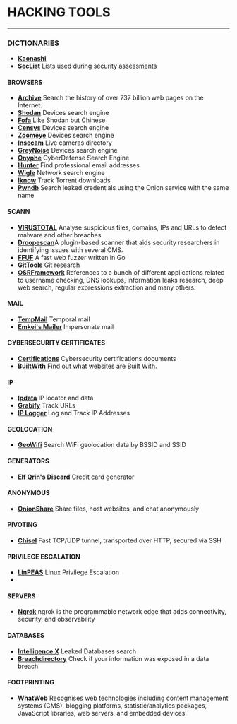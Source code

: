 # HACKING TOOLS

---
### DICTIONARIES

- [**Kaonashi**](https://github.com/kaonashi-passwords/Kaonashi)
- [**SecList**](https://github.com/danielmiessler/SecLists) Lists used during security assessments
 
 #### BROWSERS
- [**Archive**](https://archive.org/) Search the history of over 737 billion web pages on the Internet.
- [**Shodan**](https://www.shodan.io/) Devices search engine
- [**Fofa**](https://fofa.info/) Like Shodan but Chinese
- [**Censys**](https://search.censys.io/) Devices search engine
- [**Zoomeye**](https://www.zoomeye.org/) Devices search engine
- [**Insecam**](http://insecam.org/) Live cameras directory
- [**GreyNoise**](https://viz.greynoise.io/) Devices search engine
- [**Onyphe**](https://www.onyphe.io/) CyberDefense Search Engine
- [**Hunter**](https://hunter.io/) Find professional email addresses
- [**Wigle**](https://wigle.net/) Network search engine
- [**Iknow**](https://iknowwhatyoudownload.com/en/peer/) Track Torrent downloads
- [**Pwndb**](https://github.com/davidtavarez/pwndb) Search leaked credentials using the Onion service with the same name

#### SCANN
- [**VIRUSTOTAL**](https://www.virustotal.com/gui/home/upload) Analyse suspicious files, domains, IPs and URLs to detect malware and other breaches
- [**Droopescan**](https://github.com/SamJoan/droopescan)A plugin-based scanner that aids security researchers in identifying issues with several CMS.
- [**FFUF**](https://github.com/ffuf/ffuf) A fast web fuzzer written in Go
- [**GitTools**](https://github.com/internetwache/GitTools) Git research
- [**OSRFramework**](https://github.com/i3visio/osrframework) References to a bunch of different applications related to username checking, DNS lookups, information leaks research, deep web search, regular expressions extraction and many others.

#### MAIL
- [**TempMail**](https://temp-mail.org/en/) Temporal mail
- [**Emkei's Mailer**](https://emkei.cz/) Impersonate mail

#### CYBERSECURITY CERTIFICATES
- [**Certifications**](https://mega.nz/folder/cuYXhQxT#WABLdQtsLSf2O1WWEL8bjQ) Cybersecurity certifications documents
- [**BuiltWith**](https://builtwith.com/) Find out what websites are Built With.

#### IP
- [**Ipdata**](https://ipdata.co/) IP locator and data
- [**Grabify**](https://grabify.link/) Track URLs
- [**IP Logger**](https://iplogger.org/) Log and Track IP Addresses

#### GEOLOCATION

- [**GeoWifi**](https://github.com/GONZOsint/geowifi) Search WiFi geolocation data by BSSID and SSID

#### GENERATORS

- [**Elf Qrin's Discard**](https://www.elfqrin.com/discard_credit_card_generator.php) Credit card generator

#### ANONYMOUS

- [**OnionShare**](https://onionshare.org/) Share files, host websites, and chat anonymously

#### PIVOTING

- [**Chisel**](https://github.com/jpillora/chisel) Fast TCP/UDP tunnel, transported over HTTP, secured via SSH

#### PRIVILEGE ESCALATION

- [**LinPEAS**](https://github.com/carlospolop/PEASS-ng/tree/master/linPEAS) Linux Privilege Escalation
- 

#### SERVERS

- [**Ngrok**](https://ngrok.com/) ngrok is the programmable network edge that adds connectivity, security, and observability

#### DATABASES

- [**Intelligence X**](https://intelx.io/) Leaked Databases search
- [**Breachdirectory**](https://breachdirectory.org/) Check if your information was exposed in a data breach

#### FOOTPRINTING

- [**WhatWeb**](https://github.com/urbanadventurer/WhatWeb) Recognises web technologies including content management systems (CMS), blogging platforms, statistic/analytics packages, JavaScript libraries, web servers, and embedded devices.
